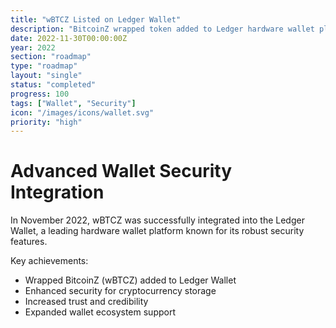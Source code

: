 ```yaml
---
title: "wBTCZ Listed on Ledger Wallet"
description: "BitcoinZ wrapped token added to Ledger hardware wallet platform"
date: 2022-11-30T00:00:00Z
year: 2022
section: "roadmap"
type: "roadmap"
layout: "single"
status: "completed"
progress: 100
tags: ["Wallet", "Security"]
icon: "/images/icons/wallet.svg"
priority: "high"
---
```


# Advanced Wallet Security Integration

In November 2022, wBTCZ was successfully integrated into the Ledger Wallet, a leading hardware wallet platform known for its robust security features.

Key achievements:
- Wrapped BitcoinZ (wBTCZ) added to Ledger Wallet
- Enhanced security for cryptocurrency storage
- Increased trust and credibility
- Expanded wallet ecosystem support
